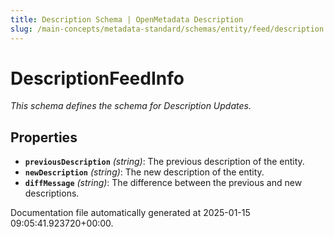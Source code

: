 ```yaml
---
title: Description Schema | OpenMetadata Description
slug: /main-concepts/metadata-standard/schemas/entity/feed/description
---
```


# DescriptionFeedInfo

*This schema defines the schema for Description Updates.*

## Properties

- **`previousDescription`** *(string)*: The previous description of the entity.
- **`newDescription`** *(string)*: The new description of the entity.
- **`diffMessage`** *(string)*: The difference between the previous and new descriptions.


Documentation file automatically generated at 2025-01-15 09:05:41.923720+00:00.
